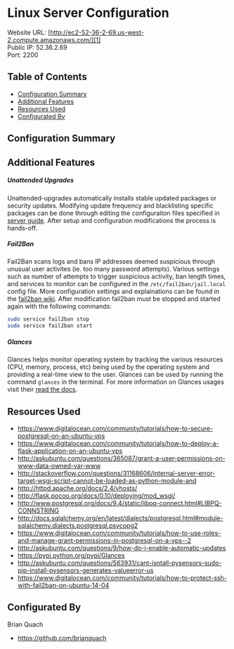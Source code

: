 # Linux Server Configuration

Website URL: [http://ec2-52-36-2-69.us-west-2.compute.amazonaws.com/][1]  
Public IP: 52.36.2.69  
Port: 2200

## Table of Contents  
* [Configuration Summary](#configuration-summary)
* [Additional Features](#additional-features)
* [Resources Used](#resources-used)
* [Configurated By](#configurated-by)

## Configuration Summary


## Additional Features

##### Unattended Upgrades
Unattended-upgrades automatically installs stable updated packages or security updates. Modifying update frequency and blacklisting specific packages can be done through editing the configuraiton files specified in [server guide][3]. After setup and configuration modifications the process is hands-off.

##### Fail2Ban
Fail2Ban scans logs and bans IP addresses deemed suspicious through unusual user activites (ie. too many password attempts). Various settings such as number of attempts to trigger suspicious activity, ban length times, and services to monitor can be configured in the `/etc/fail2ban/jail.local` config file. More configuration settings and explainations can be found in the [fail2ban wiki][5]. After modification fail2ban must be stopped and started again with the following commands:
```sh
sudo service fail2ban stop
sudo service fail2ban start
```

##### Glances
Glances helps monitor operating system by tracking the various resources (CPU, memory, process, etc) being used by the operating system and providing a real-time view to the user. Glances can be used by running the command `glances` in the terminal. For more information on Glances usages visit their [read the docs][4].

## Resources Used

- https://www.digitalocean.com/community/tutorials/how-to-secure-postgresql-on-an-ubuntu-vps
- https://www.digitalocean.com/community/tutorials/how-to-deploy-a-flask-application-on-an-ubuntu-vps
- http://askubuntu.com/questions/365087/grant-a-user-permissions-on-www-data-owned-var-www
- http://stackoverflow.com/questions/31168606/internal-server-error-target-wsgi-script-cannot-be-loaded-as-python-module-and
- http://httpd.apache.org/docs/2.4/vhosts/
- http://flask.pocoo.org/docs/0.10/deploying/mod_wsgi/
- http://www.postgresql.org/docs/9.4/static/libpq-connect.html#LIBPQ-CONNSTRING
- http://docs.sqlalchemy.org/en/latest/dialects/postgresql.html#module-sqlalchemy.dialects.postgresql.psycopg2
- https://www.digitalocean.com/community/tutorials/how-to-use-roles-and-manage-grant-permissions-in-postgresql-on-a-vps--2
- http://askubuntu.com/questions/9/how-do-i-enable-automatic-updates
- https://pypi.python.org/pypi/Glances
- http://askubuntu.com/questions/563931/cant-isntall-pysensors-sudo-pip-install-pysensors-generates-valueerror-us
- https://www.digitalocean.com/community/tutorials/how-to-protect-ssh-with-fail2ban-on-ubuntu-14-04

## Configurated By

Brian Quach
* <https://github.com/brianquach>

[1]: http://ec2-52-36-2-69.us-west-2.compute.amazonaws.com/ "Brian Quach Book Catalog Web App"
[2]: https://help.ubuntu.com/lts/serverguide/NTP.html "Ubuntu NTP Server Guide"
[3]: https://help.ubuntu.com/lts/serverguide/automatic-updates.html "Unattended Upgrades Server Guide"
[4]: http://glances.readthedocs.io/en/latest/ "Glances Read The Docs"
[5]: http://www.fail2ban.org/wiki/index.php/MANUAL_0_8 "Fail2ban Wiki"